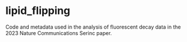 # lipid_flipping

Code and metadata used in the analysis of fluorescent decay data in the 2023 Nature Communications Serinc paper.
